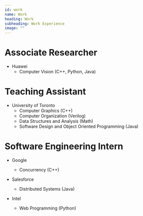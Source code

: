 ```yaml
---
id: work
name: Work
heading: Work
subheading: Work Experience
image: ""
---
```


# Associate Researcher
* Huawei 
    * Computer Vision (C++, Python, Java)

# Teaching Assistant
* University of Toronto
    * Computer Graphics (C++)
    * Computer Organization (Verilog)
    * Data Structures and Analysis (Math)
    * Software Design and Object Oriented Programming (Java)

# Software Engineering Intern

* Google
    * Concurrency (C++)

* Salesforce
    * Distributed Systems (Java)

* Intel
    * Web Programming (Python)
